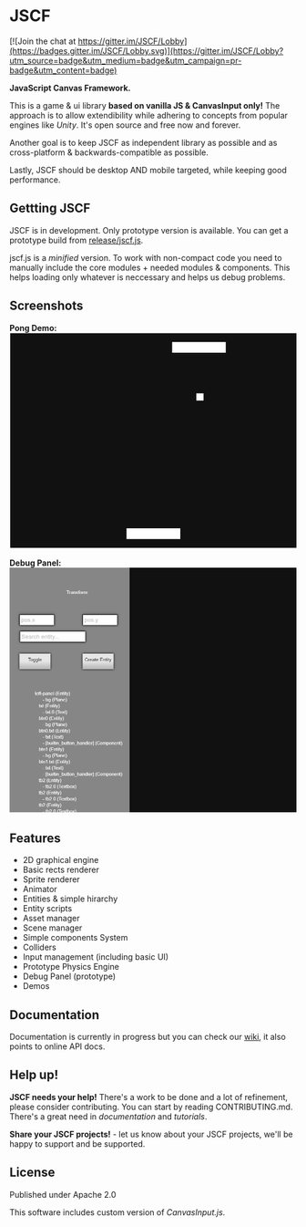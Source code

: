 # JSCF

[![Join the chat at https://gitter.im/JSCF/Lobby](https://badges.gitter.im/JSCF/Lobby.svg)](https://gitter.im/JSCF/Lobby?utm_source=badge&utm_medium=badge&utm_campaign=pr-badge&utm_content=badge)

**JavaScript Canvas Framework.**

This is a game & ui library **based on vanilla JS & CanvasInput only!**
The approach is to allow extendibility while adhering to concepts from popular
engines like *Unity*. It's open source and free now and forever.

Another goal is to keep JSCF as independent library as possible and as cross-platform & backwards-compatible as possible.

Lastly, JSCF should be desktop AND mobile targeted, while keeping good performance.

## Gettting JSCF
JSCF is in development. Only prototype version is available. You can get a prototype build from [release/jscf.js](release/jscf.js).

jscf.js is a *minified* version. To work with non-compact code you need to manually include the core modules + needed modules & components. This helps loading only whatever is neccessary and helps us debug problems.

## Screenshots
**Pong Demo:**
![Pong screenshot](screenshots/pong.png)

**Debug Panel:**
![Debug panel screenshot](screenshots/debug-panel.png)

## Features
- 2D graphical engine
- Basic rects renderer
- Sprite renderer
- Animator
- Entities & simple hirarchy
- Entity scripts
- Asset manager
- Scene manager
- Simple components System
- Colliders
- Input management (including basic UI)
- Prototype Physics Engine
- Debug Panel (prototype)
- Demos

## Documentation

Documentation is currently in progress but you can check our [wiki](https://github.com/g--o/JSCF/wiki), it also points to online API docs.

## Help up!

**JSCF needs your help!** There's a work to be done and a lot of refinement, please consider contributing. You can start by reading CONTRIBUTING.md. There's a great need in *documentation* and *tutorials*.

**Share your JSCF projects!** - let us know about your JSCF projects, we'll be happy to support and be supported.

## License
Published under Apache 2.0

This software includes custom version of *CanvasInput.js*.

